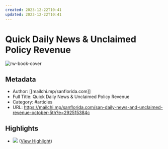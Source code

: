 ```yaml
---
created: 2023-12-22T10:41
updated: 2023-12-22T10:41
---
```

# Quick Daily News & Unclaimed Policy Revenue

![rw-book-cover](https://readwise-assets.s3.amazonaws.com/static/images/article0.00998d930354.png)

## Metadata
- Author: [[mailchi.mp/sanflorida.com]]
- Full Title: Quick Daily News & Unclaimed Policy Revenue
- Category: #articles
- URL: https://mailchi.mp/sanflorida.com/san-daily-news-and-unclaimed-revenue-october-5th?e=292515384c

## Highlights
- ![](https://mcusercontent.com/278f99de5ff89d72ddb7e4ba3/images/ff5bb6b2-b9dd-fa8a-d053-8c4d0ad1dd18.png) ([View Highlight](https://read.readwise.io/read/01hc1ve6k9hsyggx8vz7w7fw54))
